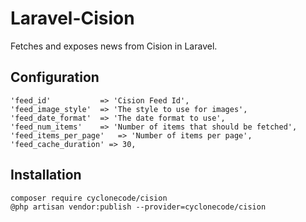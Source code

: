 # Laravel-Cision

Fetches and exposes news from Cision in Laravel.

## Configuration

    'feed_id'           => 'Cision Feed Id',
    'feed_image_style'  => 'The style to use for images',
    'feed_date_format'  => 'The date format to use',
    'feed_num_items'    => 'Number of items that should be fetched',
    'feed_items_per_page'   => 'Number of items per page',
    'feed_cache_duration' => 30,

## Installation

    composer require cyclonecode/cision
    @php artisan vendor:publish --provider=cyclonecode/cision
    
